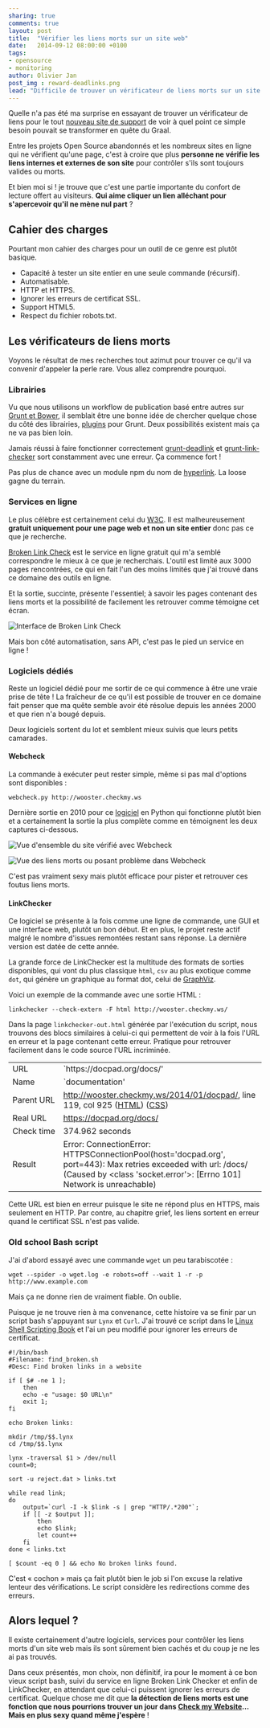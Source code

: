 ```yaml
---
sharing: true
comments: true
layout: post
title:  "Vérifier les liens morts sur un site web"
date:   2014-09-12 08:00:00 +0100
tags:
- opensource
- monitoring
author: Olivier Jan
post_img : reward-deadlinks.png
lead: "Difficile de trouver un vérificateur de liens morts sur un site. Récit de l'aventure vécue !"
---
```


Quelle n'a pas été ma surprise en essayant de trouver un vérificateur de liens pour le tout [nouveau site de support](http://help.checkmy.ws) de voir à quel point ce simple besoin pouvait se transformer en quête du Graal.

Entre les projets Open Source abandonnés et les nombreux sites en ligne qui ne vérifient qu'une page, c'est à croire que plus **personne ne vérifie les liens internes et externes de son site** pour contrôler s'ils sont toujours valides ou morts.

Et bien moi si ! je trouve que c'est une partie importante du confort de lecture offert au visiteurs. **Qui aime cliquer un lien alléchant pour s'apercevoir qu'il ne mène nul part** ?

## Cahier des charges

Pourtant mon cahier des charges pour un outil de ce genre est plutôt basique.

- Capacité à tester un site entier en une seule commande (récursif).
- Automatisable.
- HTTP et HTTPS.
- Ignorer les erreurs de certificat SSL.
- Support HTML5.
- Respect du fichier robots.txt.

## Les vérificateurs de liens morts

Voyons le résultat de mes recherches tout azimut pour trouver ce qu'il va convenir d'appeler la perle rare. Vous allez comprendre pourquoi.

### Librairies

Vu que nous utilisons un workflow de publication basé entre autres sur [Grunt et Bower](/2013/12/yeoman-grunt-bower-workflow/), il semblait être une bonne idée de chercher quelque chose du côté des librairies, [plugins](http://gruntjs.com/plugins) pour Grunt. Deux possibilités existent mais ça ne va pas bien loin.

Jamais réussi à faire fonctionner correctement [grunt-deadlink](https://www.npmjs.org/package/grunt-deadlink) et [grunt-link-checker](https://www.npmjs.org/package/grunt-link-checker) sort constamment avec une erreur. Ça commence fort !

Pas plus de chance avec un module npm du nom de [hyperlink](https://www.npmjs.org/package/hyperlink). La loose gagne du terrain.

### Services en ligne

Le plus célèbre est certainement celui du [W3C](http://validator.w3.org/checklink). Il est malheureusement **gratuit uniquement pour une page web et non un site entier** donc pas ce que je recherche.

[Broken Link Check](http://www.brokenlinkcheck.com/) est le service en ligne gratuit qui m'a semblé correspondre le mieux à ce que je recherchais. L'outil est limité aux 3000 pages rencontrées, ce qui en fait l'un des moins limités que j'ai trouvé dans ce domaine des outils en ligne.

Et la sortie, succinte, présente l'essentiel; à savoir les pages contenant des liens morts et la possibilité de facilement les retrouver comme témoigne cet écran.

![Interface de Broken Link Check](../img/posts/links-checker/brokenlinkcheck-interface.png)

Mais bon côté automatisation, sans API, c'est pas le pied un service en ligne !

### Logiciels dédiés

Reste un logiciel dédié pour me sortir de ce qui commence à être une vraie prise de tête !
La fraîcheur de ce qu'il est possible de trouver en ce domaine fait penser que ma quête semble avoir été résolue depuis les années 2000 et que rien n'a bougé depuis. 

Deux logiciels sortent du lot et semblent mieux suivis que leurs petits camarades.

#### Webcheck

La commande à exécuter peut rester simple, même si pas mal d'options sont disponibles :

	webcheck.py http://wooster.checkmy.ws

Dernière sortie en 2010 pour ce [logiciel](http://arthurdejong.org/webcheck/) en Python qui fonctionne plutôt bien et a certainement la sortie la plus complète comme en témoignent les deux captures ci-dessous.

![Vue d'ensemble du site vérifié avec Webcheck](../img/posts/links-checker/webcheck-overview.png)

![Vue des liens morts ou posant problème dans Webcheck](../img/posts/links-checker/webcheck-deadlinks.png)

C'est pas vraiment sexy mais plutôt efficace pour pister et retrouver ces foutus liens morts.

#### LinkChecker

Ce logiciel se présente à la fois comme une ligne de commande, une GUI et une interface web, plutôt un bon début. Et en plus, le projet reste actif malgré le nombre d'issues remontées restant sans réponse. La dernière version est datée de cette année.

La grande force de LinkChecker est la multitude des formats de sorties disponibles, qui vont du plus classique `html`, `csv` au plus exotique comme `dot`, qui génère un graphique au format dot, celui de [GraphViz](http://fr.wikipedia.org/wiki/Graphviz).

Voici un exemple de la commande avec une sortie HTML :

	linkchecker --check-extern -F html http://wooster.checkmy.ws/

Dans la page `linkchecker-out.html` générée par l'exécution du script, nous trouvons des blocs similaires à celui-ci qui permettent de voir à la fois l'URL en erreur et la page contenant cette erreur. Pratique pour retrouver facilement dans le code source l'URL incriminée.

<table class="table table-bordered"><tr>
<td class="url">URL</td>
<td class="url">`https://docpad.org/docs/'</td></tr>
<tr><td>Name</td><td>`documentation'</td></tr>
<tr><td>Parent&nbsp;URL</td><td><a target="top" href="http://wooster.checkmy.ws/2014/01/docpad/">http://wooster.checkmy.ws/2014/01/docpad/</a>, line 119, col 925
(<a href="http://validator.w3.org/check?ss=1&amp;uri=http://wooster.checkmy.ws/2014/01/docpad/">HTML</a>)
(<a href="http://jigsaw.w3.org/css-validator/validator?uri=http://wooster.checkmy.ws/2014/01/docpad/&amp;warning=1&amp;profile=css2&amp;usermedium=all">CSS</a>)</td></tr>
<tr><td>Real&nbsp;URL</td><td><a target="top" href="https://docpad.org/docs/">https://docpad.org/docs/</a></td></tr>
<tr><td>Check&nbsp;time</td><td>374.962 seconds</td></tr>
<tr><td class="error">Result</td><td class="error">Error: ConnectionError: HTTPSConnectionPool(host='docpad.org', port=443): Max retries exceeded with url: /docs/ (Caused by &lt;class 'socket.error'&gt;: [Errno 101] Network is unreachable)</td></tr>
</table>

Cette URL est bien en erreur puisque le site ne répond plus en HTTPS, mais seulement en HTTP. Par contre, au chapitre grief, les liens sortent en erreur quand le certificat SSL n'est pas valide.

### Old school Bash script

J'ai d'abord essayé avec une commande `wget` un peu tarabiscotée :

	wget --spider -o wget.log -e robots=off --wait 1 -r -p http://www.example.com

Mais ça ne donne rien de vraiment fiable. On oublie.

Puisque je ne trouve rien à ma convenance, cette histoire va se finir par un script bash s'appuyant sur `Lynx` et `Curl`. J'ai trouvé ce script dans le [Linux Shell Scripting Book](https://www.packtpub.com/hardware-and-creative/linux-shell-scripting-cookbook-second-edition) et l'ai un peu modifié pour ignorer les erreurs de certificat.

~~~
#!/bin/bash
#Filename: find_broken.sh
#Desc: Find broken links in a website

if [ $# -ne 1 ];
	then
	echo -e "usage: $0 URL\n"
	exit 1;
fi

echo Broken links:

mkdir /tmp/$$.lynx
cd /tmp/$$.lynx

lynx -traversal $1 > /dev/null
count=0;

sort -u reject.dat > links.txt

while read link;
do
	output=`curl -I -k $link -s | grep "HTTP/.*200"`;
	if [[ -z $output ]];
		then
		echo $link;
		let count++
	fi
done < links.txt

[ $count -eq 0 ] && echo No broken links found.
~~~

C'est « cochon » mais ça fait plutôt bien le job si l'on excuse la relative lenteur des vérifications. Le script considère les redirections comme des erreurs.

## Alors lequel ?

Il existe certainement d'autre logiciels, services pour contrôler les liens morts d'un site web mais ils sont sûrement bien cachés et du coup je ne les ai pas trouvés.

Dans ceux présentés, mon choix, non définitif, ira pour le moment à ce bon vieux script bash, suivi du service en ligne Broken Link Checker et enfin de LinkChecker, en attendant que celui-ci puissent ignorer les erreurs de certificat. Quelque chose me dit que **la détection de liens morts est une fonction que nous pourrions trouver un jour dans [Check my Website](http://www.checkmy.ws)… Mais en plus sexy quand même j'espère** !
